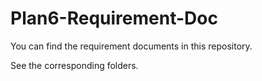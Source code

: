 # Plan6-Requirement-Doc

You can find the requirement documents in this repository.

See the corresponding folders.
